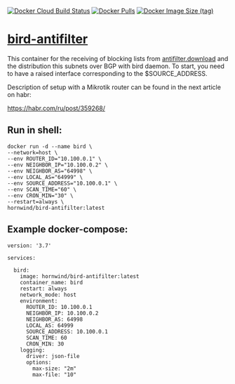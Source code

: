 [![Docker Cloud Build Status](https://img.shields.io/docker/cloud/build/hornwind/bird-antifilter)](https://hub.docker.com/r/hornwind/bird-antifilter)
[![Docker Pulls](https://img.shields.io/docker/pulls/hornwind/bird-antifilter)](https://hub.docker.com/r/hornwind/bird-antifilter)
[![Docker Image Size (tag)](https://img.shields.io/docker/image-size/hornwind/bird-antifilter/latest)](https://hub.docker.com/r/hornwind/bird-antifilter)
# [bird-antifilter](https://hub.docker.com/r/hornwind/bird-antifilter)
This container for the receiving of blocking lists from [antifilter.download](https://antifilter.download/) and the distribution this subnets over BGP with bird daemon. To start, you need to have a raised interface corresponding to the $SOURCE_ADDRESS.

Description of setup with a Mikrotik router can be found in the next article on habr:

https://habr.com/ru/post/359268/

## Run in shell:
```
docker run -d --name bird \
--network=host \
--env ROUTER_ID="10.100.0.1" \
--env NEIGHBOR_IP="10.100.0.2" \
--env NEIGHBOR_AS="64998" \
--env LOCAL_AS="64999" \
--env SOURCE_ADDRESS="10.100.0.1" \
--env SCAN_TIME="60" \
--env CRON_MIN="30" \
--restart=always \
hornwind/bird-antifilter:latest
```

## Example docker-compose:
```
version: '3.7'

services:

  bird:
    image: hornwind/bird-antifilter:latest
    container_name: bird
    restart: always
    network_mode: host
    environment:
      ROUTER_ID: 10.100.0.1
      NEIGHBOR_IP: 10.100.0.2
      NEIGHBOR_AS: 64998
      LOCAL_AS: 64999
      SOURCE_ADDRESS: 10.100.0.1
      SCAN_TIME: 60
      CRON_MIN: 30
    logging:
      driver: json-file
      options:
        max-size: "2m"
        max-file: "10"
```
